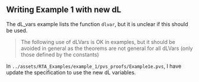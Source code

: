 ## Writing Example 1 with new dL

The dL_vars example lists the function `dlvar`, but it is unclear if this
should be used. 

> The following use of dLVars is OK in examples, but
> it should be avoided in general as the theorems are not
> general for all dLVars (only those defined by the constants)

In `../assets/RTA_Examples/example_1/pvs_proofs/Example1e.pvs`, I have update
the specification to use the new dL variables. 
